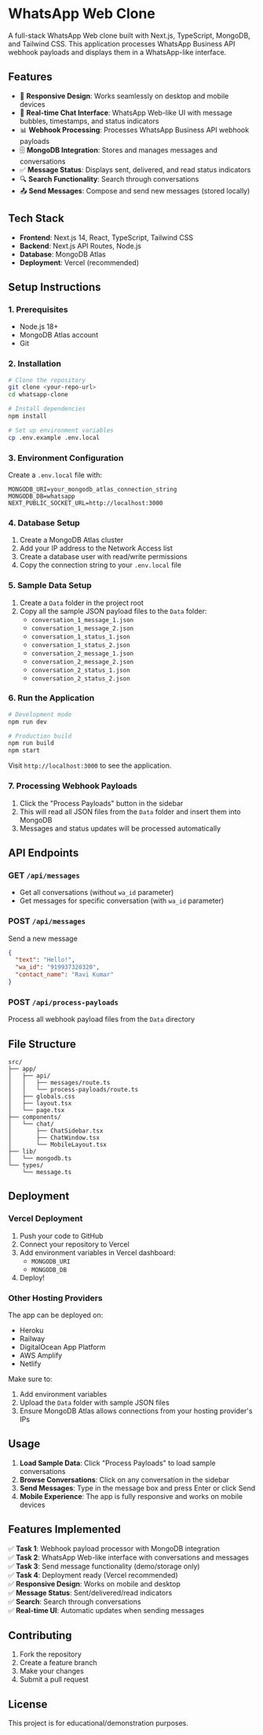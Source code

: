 # WhatsApp Web Clone

A full-stack WhatsApp Web clone built with Next.js, TypeScript, MongoDB, and Tailwind CSS. This application processes WhatsApp Business API webhook payloads and displays them in a WhatsApp-like interface.

## Features

- 📱 **Responsive Design**: Works seamlessly on desktop and mobile devices
- 💬 **Real-time Chat Interface**: WhatsApp Web-like UI with message bubbles, timestamps, and status indicators  
- 📊 **Webhook Processing**: Processes WhatsApp Business API webhook payloads
- 🗄️ **MongoDB Integration**: Stores and manages messages and conversations
- ✅ **Message Status**: Displays sent, delivered, and read status indicators
- 🔍 **Search Functionality**: Search through conversations
- 📤 **Send Messages**: Compose and send new messages (stored locally)

## Tech Stack

- **Frontend**: Next.js 14, React, TypeScript, Tailwind CSS
- **Backend**: Next.js API Routes, Node.js
- **Database**: MongoDB Atlas
- **Deployment**: Vercel (recommended)

## Setup Instructions

### 1. Prerequisites

- Node.js 18+ 
- MongoDB Atlas account
- Git

### 2. Installation

```bash
# Clone the repository
git clone <your-repo-url>
cd whatsapp-clone

# Install dependencies
npm install

# Set up environment variables
cp .env.example .env.local
```

### 3. Environment Configuration

Create a `.env.local` file with:

```env
MONGODB_URI=your_mongodb_atlas_connection_string
MONGODB_DB=whatsapp
NEXT_PUBLIC_SOCKET_URL=http://localhost:3000
```

### 4. Database Setup

1. Create a MongoDB Atlas cluster
2. Add your IP address to the Network Access list
3. Create a database user with read/write permissions
4. Copy the connection string to your `.env.local` file

### 5. Sample Data Setup

1. Create a `Data` folder in the project root
2. Copy all the sample JSON payload files to the `Data` folder:
   - `conversation_1_message_1.json`
   - `conversation_1_message_2.json`  
   - `conversation_1_status_1.json`
   - `conversation_1_status_2.json`
   - `conversation_2_message_1.json`
   - `conversation_2_message_2.json`
   - `conversation_2_status_1.json`
   - `conversation_2_status_2.json`

### 6. Run the Application

```bash
# Development mode
npm run dev

# Production build
npm run build
npm start
```

Visit `http://localhost:3000` to see the application.

### 7. Processing Webhook Payloads

1. Click the "Process Payloads" button in the sidebar
2. This will read all JSON files from the `Data` folder and insert them into MongoDB
3. Messages and status updates will be processed automatically

## API Endpoints

### GET `/api/messages`
- Get all conversations (without `wa_id` parameter)
- Get messages for specific conversation (with `wa_id` parameter)

### POST `/api/messages`
Send a new message
```json
{
  "text": "Hello!",
  "wa_id": "919937320320",
  "contact_name": "Ravi Kumar"
}
```

### POST `/api/process-payloads`
Process all webhook payload files from the `Data` directory

## File Structure

```
src/
├── app/
│   ├── api/
│   │   ├── messages/route.ts
│   │   └── process-payloads/route.ts
│   ├── globals.css
│   ├── layout.tsx
│   └── page.tsx
├── components/
│   └── chat/
│       ├── ChatSidebar.tsx
│       ├── ChatWindow.tsx
│       └── MobileLayout.tsx
├── lib/
│   └── mongodb.ts
└── types/
    └── message.ts
```

## Deployment

### Vercel Deployment

1. Push your code to GitHub
2. Connect your repository to Vercel
3. Add environment variables in Vercel dashboard:
   - `MONGODB_URI`
   - `MONGODB_DB`
4. Deploy!

### Other Hosting Providers

The app can be deployed on:
- Heroku
- Railway
- DigitalOcean App Platform  
- AWS Amplify
- Netlify

Make sure to:
1. Add environment variables
2. Upload the `Data` folder with sample JSON files
3. Ensure MongoDB Atlas allows connections from your hosting provider's IPs

## Usage

1. **Load Sample Data**: Click "Process Payloads" to load sample conversations
2. **Browse Conversations**: Click on any conversation in the sidebar
3. **Send Messages**: Type in the message box and press Enter or click Send
4. **Mobile Experience**: The app is fully responsive and works on mobile devices

## Features Implemented

✅ **Task 1**: Webhook payload processor with MongoDB integration  
✅ **Task 2**: WhatsApp Web-like interface with conversations and messages  
✅ **Task 3**: Send message functionality (demo/storage only)  
✅ **Task 4**: Deployment ready (Vercel recommended)  
✅ **Responsive Design**: Works on mobile and desktop  
✅ **Message Status**: Sent/delivered/read indicators  
✅ **Search**: Search through conversations  
✅ **Real-time UI**: Automatic updates when sending messages  

## Contributing

1. Fork the repository
2. Create a feature branch
3. Make your changes
4. Submit a pull request

## License

This project is for educational/demonstration purposes.